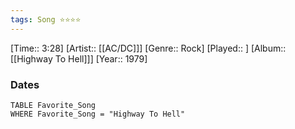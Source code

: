 ```yaml
---
tags: Song ⭐⭐⭐⭐ 
---
```

[Time:: 3:28]
[Artist:: [[AC/DC]]]
[Genre:: Rock]
[Played:: ]
[Album:: [[Highway To Hell]]]
[Year:: 1979]
### Dates
````dataview
TABLE Favorite_Song
WHERE Favorite_Song = "Highway To Hell"
````